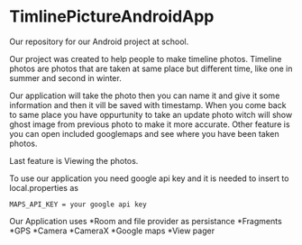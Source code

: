 # TimlinePictureAndroidApp
Our repository for our Android project at school.

Our project was created to help people to make timeline photos.
Timeline photos are photos that are taken at same place but different time, like one in summer and second in winter.

Our application will take the photo then you can name it and give it some information and then it vill be saved with timestamp.
When you come back to same place you have oppurtunity to take an update photo witch will show ghost image from previous photo to make it more accurate.
Other feature is you can open included googlemaps and see where you have been taken photos.

Last feature is Viewing the photos.

To use our application you need google api key
and it is needed to insert to local.properties as 

    MAPS_API_KEY = your google api key





Our Application uses
*Room and file provider as persistance
*Fragments
*GPS
*Camera
*CameraX
*Google maps
*View pager

